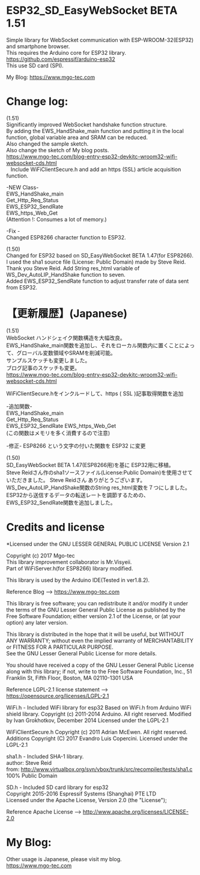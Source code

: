 # ESP32_SD_EasyWebSocket BETA 1.51
Simple library for WebSocket communication with ESP-WROOM-32(ESP32) and smartphone browser.  
This requires the Arduino core for ESP32 library.  
https://github.com/espressif/arduino-esp32  
This use SD card (SPI).  

My Blog: https://www.mgo-tec.com
# Change log:
(1.51)  
Significantly improved WebSocket handshake function structure.  
By adding the EWS_HandShake_main function and putting it in the local function, global variable area and SRAM can be reduced.  
Also changed the sample sketch.  
Also change the sketch of My blog posts.  
https://www.mgo-tec.com/blog-entry-esp32-devkitc-wroom32-wifi-websocket-cds.html  
  
Include WiFiClientSecure.h and add an https (SSL) article acquisition function.  
  
-NEW Class-  
EWS_HandShake_main  
Get_Http_Req_Status  
EWS_ESP32_SendRate  
EWS_https_Web_Get  
(Attention !: Consumes a lot of memory.)  
  
-Fix -  
Changed ESP8266 character function to ESP32.  
  
(1.50)  
Changed for ESP32 based on SD_EasyWebSocket BETA 1.47(for ESP8266).
I used the sha1 source file (License: Public Domain) made by Steve Reid.
Thank you Steve Reid.
Add String res_html variable of WS_Dev_AutoLIP_HandShake function to seven.  
Added EWS_ESP32_SendRate function to adjust transfer rate of data sent from ESP32.  
  
  
# 【更新履歴】(Japanese)
(1.51)  
WebSocket ハンドシェイク関数構造を大幅改良。  
EWS_HandShake_main関数を追加し、それをローカル関数内に置くことによって、グローバル変数領域やSRAMを削減可能。  
サンプルスケッチも変更しました。  
ブログ記事のスケッチも変更。  
https://www.mgo-tec.com/blog-entry-esp32-devkitc-wroom32-wifi-websocket-cds.html  
  
WiFiClientSecure.hをインクルードして、https ( SSL )記事取得関数を追加  
  
-追加関数-  
EWS_HandShake_main  
Get_Http_Req_Status  
EWS_ESP32_SendRate
EWS_https_Web_Get  
(この関数はメモリを多く消費するので注意)  
  
-修正-
ESP8266 という文字の付いた関数を ESP32 に変更
  
(1.50)  
SD_EasyWebSocket BETA 1.47(ESP8266用)を基に ESP32用に移植。  
Steve Reidさん作のsha1ソースファイル(License:Public Domain)を使用させていただきました。
Steve Reidさん ありがとうございます。
WS_Dev_AutoLIP_HandShake関数のString res_html変数を７つにしました。
ESP32から送信するデータの転送レートを調節するための、EWS_ESP32_SendRate関数を追加しました。  

# Credits and license
*Licensed under the GNU LESSER GENERAL PUBLIC LICENSE Version 2.1  
  
Copyright (c) 2017 Mgo-tec  
This library improvement collaborator is Mr.Visyeii.  
Part of WiFiServer.h(for ESP8266) library modified.  
  
This library is used by the Arduino IDE(Tested in ver1.8.2).  
  
Reference Blog --> https://www.mgo-tec.com  
  
This library is free software; you can redistribute it and/or modify it under the terms of the GNU Lesser General Public License as published by the Free Software Foundation; either version 2.1 of the License, or (at your option) any later version.  
  
This library is distributed in the hope that it will be useful, but WITHOUT ANY WARRANTY; without even the implied warranty of MERCHANTABILITY or FITNESS FOR A PARTICULAR PURPOSE.  
See the GNU Lesser General Public License for more details.  
  
You should have received a copy of the GNU Lesser General Public License along with this library; if not, write to the Free Software Foundation, Inc., 51 Franklin St, Fifth Floor, Boston, MA  02110-1301  USA  
  
Reference LGPL-2.1 license statement --> https://opensource.org/licenses/LGPL-2.1  
  
WiFi.h - Included WiFi library for esp32
Based on WiFi.h from Arduino WiFi shield library.
Copyright (c) 2011-2014 Arduino.  All right reserved.
Modified by Ivan Grokhotkov, December 2014
Licensed under the LGPL-2.1

WiFiClientSecure.h
Copyright (c) 2011 Adrian McEwen.  All right reserved.
Additions Copyright (C) 2017 Evandro Luis Copercini.
Licensed under the LGPL-2.1
  
sha1.h - Included SHA-1 library.  
author: Steve Reid  
from: http://www.virtualbox.org/svn/vbox/trunk/src/recompiler/tests/sha1.c  
100% Public Domain  
  
SD.h - Included SD card library for esp32  
Copyright 2015-2016 Espressif Systems (Shanghai) PTE LTD  
Licensed under the Apache License, Version 2.0 (the "License");  
  
Reference Apache License --> http://www.apache.org/licenses/LICENSE-2.0  
  
# My Blog: 
Other usage is Japanese, please visit my blog.  
https://www.mgo-tec.com
